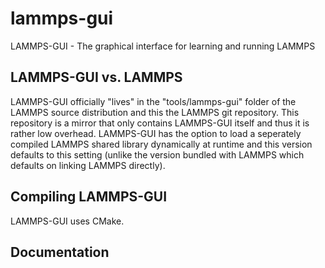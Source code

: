 # lammps-gui
LAMMPS-GUI - The graphical interface for learning and running LAMMPS

## LAMMPS-GUI vs. LAMMPS

LAMMPS-GUI officially "lives" in the "tools/lammps-gui" folder of the LAMMPS source distribution
and this the LAMMPS git repository.  This repository is a mirror that only contains LAMMPS-GUI
itself and thus it is rather low overhead.  LAMMPS-GUI has the option to load a seperately
compiled LAMMPS shared library dynamically at runtime and this version defaults to this setting
(unlike the version bundled with LAMMPS which defaults on linking LAMMPS directly).

## Compiling LAMMPS-GUI

LAMMPS-GUI uses CMake.

## Documentation
